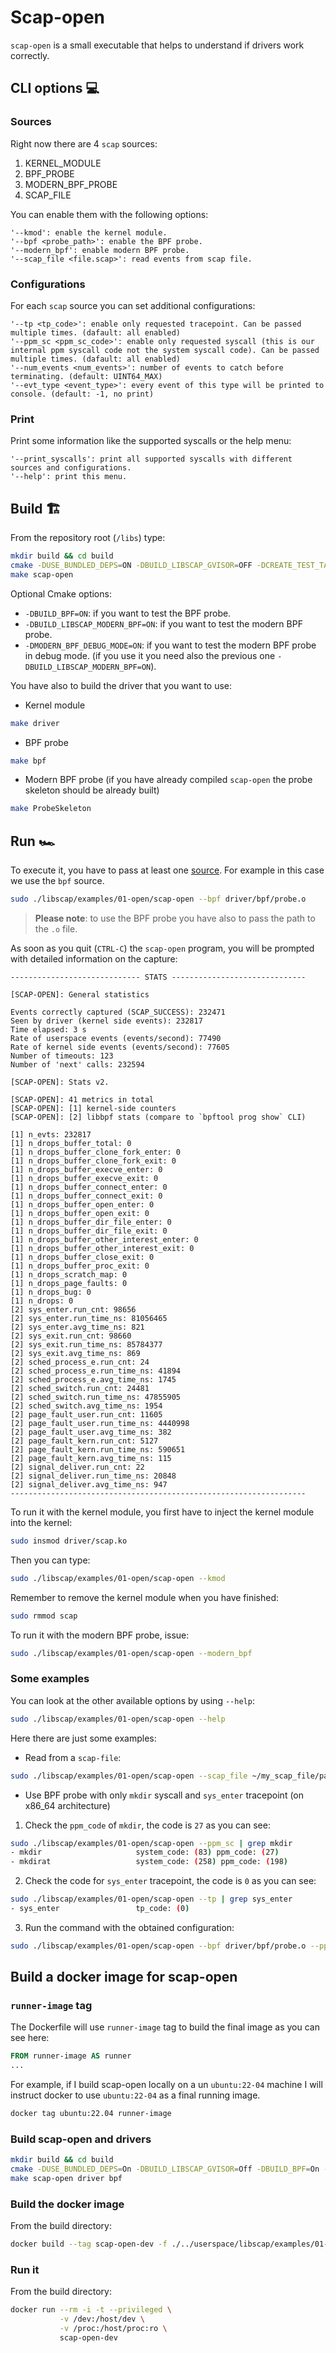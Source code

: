 # Scap-open 

`scap-open` is a small executable that helps to understand if drivers work correctly.

## CLI options 💻

### Sources

Right now there are 4 `scap` sources:

1. KERNEL_MODULE
2. BPF_PROBE
3. MODERN_BPF_PROBE
4. SCAP_FILE

You can enable them with the following options:

```
'--kmod': enable the kernel module.
'--bpf <probe_path>': enable the BPF probe.
'--modern_bpf': enable modern BPF probe.
'--scap_file <file.scap>': read events from scap file.
```

### Configurations

For each `scap` source you can set additional configurations:

```
'--tp <tp_code>': enable only requested tracepoint. Can be passed multiple times. (dafault: all enabled)
'--ppm_sc <ppm_sc_code>': enable only requested syscall (this is our internal ppm syscall code not the system syscall code). Can be passed multiple times. (dafault: all enabled)
'--num_events <num_events>': number of events to catch before terminating. (default: UINT64_MAX)
'--evt_type <event_type>': every event of this type will be printed to console. (default: -1, no print)
```

### Print

Print some information like the supported syscalls or the help menu:

```
'--print_syscalls': print all supported syscalls with different sources and configurations.
'--help': print this menu.
```

## Build 🏗️

From the repository root (`/libs`) type:

```bash
mkdir build && cd build
cmake -DUSE_BUNDLED_DEPS=ON -DBUILD_LIBSCAP_GVISOR=OFF -DCREATE_TEST_TARGETS=OFF ..
make scap-open
```

Optional Cmake options:

* `-DBUILD_BPF=ON`: if you want to test the BPF probe.
* `-DBUILD_LIBSCAP_MODERN_BPF=ON`: if you want to test the modern BPF probe.
* `-DMODERN_BPF_DEBUG_MODE=ON`: if you want to test the modern BPF probe in debug mode. (if you use it you need also the previous one `-DBUILD_LIBSCAP_MODERN_BPF=ON`).

You have also to build the driver that you want to use:

* Kernel module

```bash
make driver
```

* BPF probe

```bash
make bpf
```

* Modern BPF probe (if you have already compiled `scap-open` the probe skeleton should be already built)

```bash
make ProbeSkeleton
```

## Run 🏎️

To execute it, you have to pass at least one [source](#Sources). For example in this case we use the `bpf` source.

```bash
sudo ./libscap/examples/01-open/scap-open --bpf driver/bpf/probe.o
```

>__Please note__: to use the BPF probe you have also to pass the path to the `.o` file.


As soon as you quit (`CTRL-C`) the `scap-open` program, you will be prompted with detailed information on the capture:

```
----------------------------- STATS ------------------------------

[SCAP-OPEN]: General statistics

Events correctly captured (SCAP_SUCCESS): 232471
Seen by driver (kernel side events): 232817
Time elapsed: 3 s
Rate of userspace events (events/second): 77490
Rate of kernel side events (events/second): 77605
Number of timeouts: 123
Number of 'next' calls: 232594

[SCAP-OPEN]: Stats v2.

[SCAP-OPEN]: 41 metrics in total
[SCAP-OPEN]: [1] kernel-side counters
[SCAP-OPEN]: [2] libbpf stats (compare to `bpftool prog show` CLI)

[1] n_evts: 232817
[1] n_drops_buffer_total: 0
[1] n_drops_buffer_clone_fork_enter: 0
[1] n_drops_buffer_clone_fork_exit: 0
[1] n_drops_buffer_execve_enter: 0
[1] n_drops_buffer_execve_exit: 0
[1] n_drops_buffer_connect_enter: 0
[1] n_drops_buffer_connect_exit: 0
[1] n_drops_buffer_open_enter: 0
[1] n_drops_buffer_open_exit: 0
[1] n_drops_buffer_dir_file_enter: 0
[1] n_drops_buffer_dir_file_exit: 0
[1] n_drops_buffer_other_interest_enter: 0
[1] n_drops_buffer_other_interest_exit: 0
[1] n_drops_buffer_close_exit: 0
[1] n_drops_buffer_proc_exit: 0
[1] n_drops_scratch_map: 0
[1] n_drops_page_faults: 0
[1] n_drops_bug: 0
[1] n_drops: 0
[2] sys_enter.run_cnt: 98656
[2] sys_enter.run_time_ns: 81056465
[2] sys_enter.avg_time_ns: 821
[2] sys_exit.run_cnt: 98660
[2] sys_exit.run_time_ns: 85784377
[2] sys_exit.avg_time_ns: 869
[2] sched_process_e.run_cnt: 24
[2] sched_process_e.run_time_ns: 41894
[2] sched_process_e.avg_time_ns: 1745
[2] sched_switch.run_cnt: 24481
[2] sched_switch.run_time_ns: 47855905
[2] sched_switch.avg_time_ns: 1954
[2] page_fault_user.run_cnt: 11605
[2] page_fault_user.run_time_ns: 4440998
[2] page_fault_user.avg_time_ns: 382
[2] page_fault_kern.run_cnt: 5127
[2] page_fault_kern.run_time_ns: 590651
[2] page_fault_kern.avg_time_ns: 115
[2] signal_deliver.run_cnt: 22
[2] signal_deliver.run_time_ns: 20848
[2] signal_deliver.avg_time_ns: 947
------------------------------------------------------------------
```

To run it with the kernel module, you first have to inject the kernel module into the kernel:

```bash
sudo insmod driver/scap.ko
```

Then you can type:

```bash
sudo ./libscap/examples/01-open/scap-open --kmod
```

Remember to remove the kernel module when you have finished:

```bash
sudo rmmod scap
```

To run it with the modern BPF probe, issue:

```bash
sudo ./libscap/examples/01-open/scap-open --modern_bpf
```

### Some examples

You can look at the other available options by using `--help`:

```bash
sudo ./libscap/examples/01-open/scap-open --help
```

Here there are just some examples:

- Read from a `scap-file`:

```bash
sudo ./libscap/examples/01-open/scap-open --scap_file ~/my_scap_file/path
```

- Use BPF probe with only `mkdir` syscall and `sys_enter` tracepoint (on x86_64 architecture)

1. Check the `ppm_code` of `mkdir`, the code is `27` as you can see:

```bash
sudo ./libscap/examples/01-open/scap-open --ppm_sc | grep mkdir
- mkdir                     system_code: (83) ppm_code: (27)
- mkdirat                   system_code: (258) ppm_code: (198)
```

2. Check the code for `sys_enter` tracepoint, the code is `0` as you can see:

```bash
sudo ./libscap/examples/01-open/scap-open --tp | grep sys_enter
- sys_enter                 tp_code: (0)
```

3. Run the command with the obtained configuration:

```bash
sudo ./libscap/examples/01-open/scap-open --bpf driver/bpf/probe.o --ppm_sc 27 --tp 0
```

## Build a docker image for scap-open

### `runner-image` tag

The Dockerfile will use `runner-image` tag to build the final image as you can see here:

```dockerfile
FROM runner-image AS runner
...
```

For example, if I build scap-open locally on a un `ubuntu:22-04` machine I will instruct docker to use `ubuntu:22-04` as a final running image.

```bash
docker tag ubuntu:22.04 runner-image
```

### Build scap-open and drivers

```bash
mkdir build && cd build
cmake -DUSE_BUNDLED_DEPS=On -DBUILD_LIBSCAP_GVISOR=Off -DBUILD_BPF=On -DBUILD_LIBSCAP_MODERN_BPF=On -DCREATE_TEST_TARGETS=Off -DMODERN_BPF_DEBUG_MODE=On ..
make scap-open driver bpf
```

### Build the docker image

From the build directory:

```bash
docker build --tag scap-open-dev -f ./../userspace/libscap/examples/01-open/Dockerfile .
```

### Run it

From the build directory:

```bash
docker run --rm -i -t --privileged \
           -v /dev:/host/dev \
           -v /proc:/host/proc:ro \
           scap-open-dev
```
